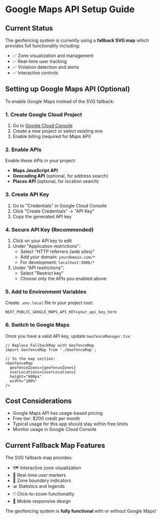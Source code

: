 # Google Maps API Setup Guide

## Current Status

The geofencing system is currently using a **fallback SVG map** which provides full functionality including:

- ✅ Zone visualization and management
- ✅ Real-time user tracking
- ✅ Violation detection and alerts
- ✅ Interactive controls

## Setting up Google Maps API (Optional)

To enable Google Maps instead of the SVG fallback:

### 1. Create Google Cloud Project

1. Go to [Google Cloud Console](https://console.cloud.google.com/)
2. Create a new project or select existing one
3. Enable billing (required for Maps API)

### 2. Enable APIs

Enable these APIs in your project:

- **Maps JavaScript API**
- **Geocoding API** (optional, for address search)
- **Places API** (optional, for location search)

### 3. Create API Key

1. Go to "Credentials" in Google Cloud Console
2. Click "Create Credentials" → "API Key"
3. Copy the generated API key

### 4. Secure API Key (Recommended)

1. Click on your API key to edit
2. Under "Application restrictions":
   - Select "HTTP referrers (web sites)"
   - Add your domain: `yourdomain.com/*`
   - For development: `localhost:3000/*`
3. Under "API restrictions":
   - Select "Restrict key"
   - Choose only the APIs you enabled above

### 5. Add to Environment Variables

Create `.env.local` file in your project root:

```env
NEXT_PUBLIC_GOOGLE_MAPS_API_KEY=your_api_key_here
```

### 6. Switch to Google Maps

Once you have a valid API key, update `GeofenceManager.tsx`:

```tsx
// Replace FallbackMap with GeofenceMap
import GeofenceMap from './GeofenceMap';

// In the map section:
<GeofenceMap
  geofenceZones={geofenceZones}
  userLocations={userLocations}
  height="600px"
  width="100%"
/>
```

## Cost Considerations

- Google Maps API has usage-based pricing
- Free tier: $200 credit per month
- Typical usage for this app should stay within free limits
- Monitor usage in Google Cloud Console

## Current Fallback Map Features

The SVG fallback map provides:

- 🗺️ Interactive zone visualization
- 📍 Real-time user markers
- 🎯 Zone boundary indicators
- 📊 Statistics and legends
- 🖱️ Click-to-zoom functionality
- 📱 Mobile responsive design

The geofencing system is **fully functional** with or without Google Maps! 
 


 